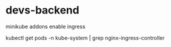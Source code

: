 # devs-backend

minikube addons enable ingress

kubectl get pods -n kube-system | grep nginx-ingress-controller


